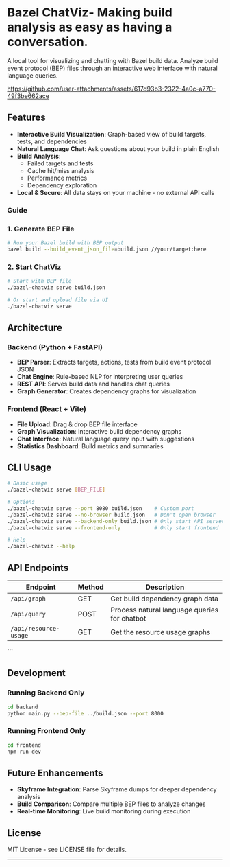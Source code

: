 # Bazel ChatViz- Making build analysis as easy as having a conversation.

A local tool for visualizing and chatting with Bazel build data. Analyze build event protocol (BEP) files through an interactive web interface with natural language queries.


https://github.com/user-attachments/assets/617d93b3-2322-4a0c-a770-49f3be662ace



## Features

- **Interactive Build Visualization**: Graph-based view of build targets, tests, and dependencies
- **Natural Language Chat**: Ask questions about your build in plain English
- **Build Analysis**: 
  - Failed targets and tests
  - Cache hit/miss analysis
  - Performance metrics
  - Dependency exploration
- **Local & Secure**: All data stays on your machine - no external API calls

### Guide

### 1. Generate BEP File

```bash
# Run your Bazel build with BEP output
bazel build --build_event_json_file=build.json //your/target:here
```

### 2. Start ChatViz

```bash
# Start with BEP file
./bazel-chatviz serve build.json

# Or start and upload file via UI
./bazel-chatviz serve
```

## Architecture

### Backend (Python + FastAPI)
- **BEP Parser**: Extracts targets, actions, tests from build event protocol JSON
- **Chat Engine**: Rule-based NLP for interpreting user queries
- **REST API**: Serves build data and handles chat queries
- **Graph Generator**: Creates dependency graphs for visualization

### Frontend (React + Vite)
- **File Upload**: Drag & drop BEP file interface
- **Graph Visualization**: Interactive build dependency graphs
- **Chat Interface**: Natural language query input with suggestions
- **Statistics Dashboard**: Build metrics and summaries


## CLI Usage

```bash
# Basic usage
./bazel-chatviz serve [BEP_FILE]

# Options
./bazel-chatviz serve --port 8080 build.json    # Custom port
./bazel-chatviz serve --no-browser build.json   # Don't open browser
./bazel-chatviz serve --backend-only build.json # Only start API server
./bazel-chatviz serve --frontend-only           # Only start frontend

# Help
./bazel-chatviz --help
```

## API Endpoints

| Endpoint | Method | Description |
|----------|---------|-------------|
| `/api/graph` | GET | Get build dependency graph data |
| `/api/query` | POST | Process natural language queries for chatbot |
| `/api/resource-usage` | GET | Get the resource usage graphs |
\```

## Development

### Running Backend Only
```bash
cd backend
python main.py --bep-file ../build.json --port 8000
```

### Running Frontend Only
```bash
cd frontend
npm run dev
```


## Future Enhancements

- **Skyframe Integration**: Parse Skyframe dumps for deeper dependency analysis
- **Build Comparison**: Compare multiple BEP files to analyze changes
- **Real-time Monitoring**: Live build monitoring during execution


## License

MIT License - see LICENSE file for details.

---
